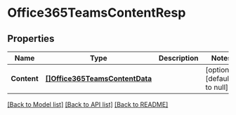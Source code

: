 # Office365TeamsContentResp

## Properties
Name | Type | Description | Notes
------------ | ------------- | ------------- | -------------
**Content** | [**[]Office365TeamsContentData**](Office365TeamsContentData.md) |  | [optional] [default to null]

[[Back to Model list]](../README.md#documentation-for-models) [[Back to API list]](../README.md#documentation-for-api-endpoints) [[Back to README]](../README.md)

